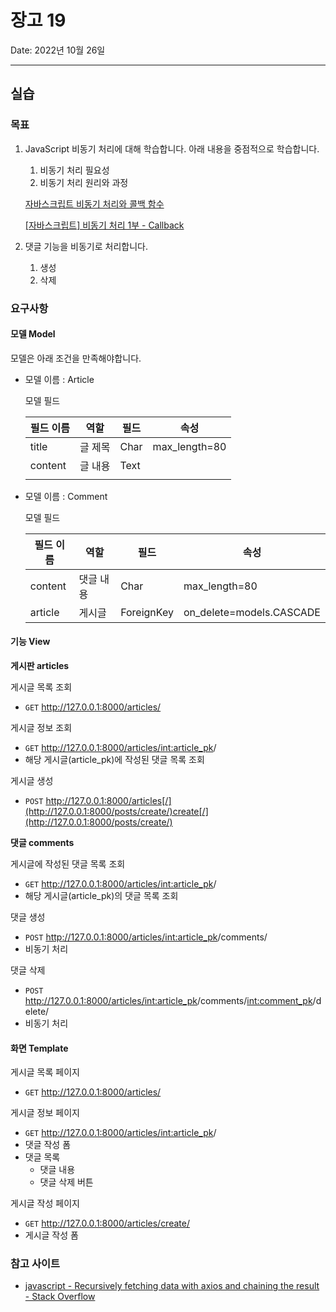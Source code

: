# 장고 19

Date: 2022년 10월 26일

---

## 실습

### 목표

1. JavaScript  비동기 처리에 대해 학습합니다. 아래 내용을 중점적으로 학습합니다.
    1. 비동기 처리 필요성
    2. 비동기 처리 원리와 과정
    
    [자바스크립트 비동기 처리와 콜백 함수](https://joshua1988.github.io/web-development/javascript/javascript-asynchronous-operation/)
    
    [[자바스크립트] 비동기 처리 1부 - Callback](https://www.daleseo.com/js-async-callback/)
    
2. 댓글 기능을 비동기로 처리합니다.
    1. 생성
    2. 삭제

### 요구사항

#### 모델 Model

모델은 아래 조건을 만족해야합니다.

- 모델 이름 : Article
  
    모델 필드
    
    | 필드 이름 | 역할 | 필드 | 속성 |
    | --- | --- | --- | --- |
    | title | 글 제목 | Char | max_length=80 |
    | content | 글 내용 | Text |  |
    |  |  |  |  |

- 모델 이름 : Comment
  
    모델 필드
    
    | 필드 이름 | 역할 | 필드 | 속성 |
    | --- | --- | --- | --- |
    | content | 댓글 내용 | Char | max_length=80 |
    | article | 게시글 | ForeignKey | on_delete=models.CASCADE |

#### 기능 View

**게시판 articles** 

게시글 목록 조회

- `GET` http://127.0.0.1:8000/articles/

게시글 정보 조회

- `GET` http://127.0.0.1:8000/articles/<int:article_pk>/
- 해당 게시글(article_pk)에 작성된 댓글 목록 조회

게시글 생성

- `POST` http://127.0.0.1:8000/articles[/](http://127.0.0.1:8000/posts/create/)create[/](http://127.0.0.1:8000/posts/create/)

**댓글 comments**

게시글에 작성된 댓글 목록 조회

- `GET` http://127.0.0.1:8000/articles/<int:article_pk>/
- 해당 게시글(article_pk)의 댓글 목록 조회

댓글 생성

- `POST` http://127.0.0.1:8000/articles/<int:article_pk>/comments/
- 비동기 처리

댓글 삭제

- `POST` http://127.0.0.1:8000/articles/<int:article_pk>/comments/<int:comment_pk>/delete/
- 비동기 처리

#### 화면 Template

게시글 목록 페이지

- `GET` http://127.0.0.1:8000/articles/

게시글 정보 페이지

- `GET` http://127.0.0.1:8000/articles/<int:article_pk>/
- 댓글 작성 폼
- 댓글 목록
    - 댓글 내용
    - 댓글 삭제 버튼

게시글 작성 페이지

- `GET` http://127.0.0.1:8000/articles/create/
- 게시글 작성 폼

### 참고 사이트

- [javascript - Recursively fetching data with axios and chaining the result - Stack Overflow](https://stackoverflow.com/questions/49839831/recursively-fetching-data-with-axios-and-chaining-the-result)